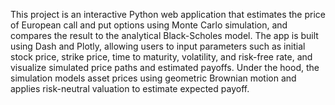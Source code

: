 This project is an interactive Python web application that estimates the price of European call and put options using Monte Carlo simulation, and compares the result to the analytical Black-Scholes model. The app is built using Dash and Plotly, allowing users to input parameters such as initial stock price, strike price, time to maturity, volatility, and risk-free rate, and visualize simulated price paths and estimated payoffs. Under the hood, the simulation models asset prices using geometric Brownian motion and applies risk-neutral valuation to estimate expected payoff. 

